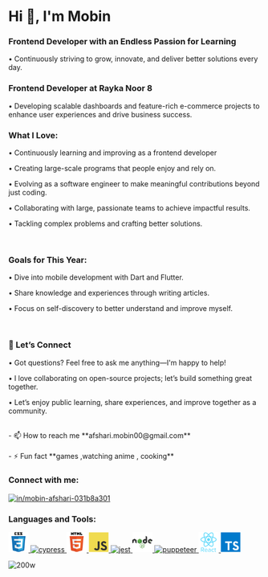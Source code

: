 <h1 align="left">Hi 👋, I'm Mobin</h1>
<h3 align="left">Frontend Developer with an Endless Passion for Learning</h3><p> • Continuously striving to grow, innovate, and deliver better solutions every day.</p>

<h3 align="left"> Frontend Developer at Rayka Noor 8 </h3>
• Developing scalable dashboards and feature-rich e-commerce projects to enhance user experiences and drive business success.
<br/>
<h3 align="left">What I Love:</h3>
<p align="left">• Continuously learning and improving as a frontend developer</p>
<p align="left">• Creating large-scale programs that people enjoy and rely on.</p>
<p align="left">• Evolving as a software engineer to make meaningful contributions beyond just coding.</p>
<p align="left">• Collaborating with large, passionate teams to achieve impactful results.</p>
<p align="left">• Tackling complex problems and crafting better solutions.</p>
<br/>
<h3 align="left">Goals for This Year:</h3>
<p align="left">• Dive into mobile development with Dart and Flutter.</p>
<p align="left">• Share knowledge and experiences through writing articles.</p>
<p align="left">• Focus on self-discovery to better understand and improve myself.</p>

<br/>
<h3 align="left">🤝 Let’s Connect</h3>
<p align="left">• Got questions? Feel free to ask me anything—I'm happy to help!</p>
<p align="left">• I love collaborating on open-source projects; let’s build something great together.</p>
<p align="left">• Let’s enjoy public learning, share experiences, and improve together as a community.</p>
<br/>
- 📫 How to reach me **afshari.mobin00@gmail.com**
<br/>
<br/>
- ⚡ Fun fact **games ,watching anime , cooking**

<h3 align="left">Connect with me:</h3>
<p align="left">
<a href="https://linkedin.com/in/in/mobin-afshari-031b8a301" target="blank"><img align="center" src="https://raw.githubusercontent.com/rahuldkjain/github-profile-readme-generator/master/src/images/icons/Social/linked-in-alt.svg" alt="in/mobin-afshari-031b8a301" height="30" width="40" /></a>
</p>

<h3 align="left">Languages and Tools:</h3>
<p align="left"> <a href="https://www.w3schools.com/css/" target="_blank" rel="noreferrer"> <img src="https://raw.githubusercontent.com/devicons/devicon/master/icons/css3/css3-original-wordmark.svg" alt="css3" width="40" height="40"/> </a> <a href="https://www.cypress.io" target="_blank" rel="noreferrer"> <img src="https://raw.githubusercontent.com/simple-icons/simple-icons/6e46ec1fc23b60c8fd0d2f2ff46db82e16dbd75f/icons/cypress.svg" alt="cypress" width="40" height="40"/> </a> <a href="https://www.w3.org/html/" target="_blank" rel="noreferrer"> <img src="https://raw.githubusercontent.com/devicons/devicon/master/icons/html5/html5-original-wordmark.svg" alt="html5" width="40" height="40"/> </a> <a href="https://developer.mozilla.org/en-US/docs/Web/JavaScript" target="_blank" rel="noreferrer"> <img src="https://raw.githubusercontent.com/devicons/devicon/master/icons/javascript/javascript-original.svg" alt="javascript" width="40" height="40"/> </a> <a href="https://jestjs.io" target="_blank" rel="noreferrer"> <img src="https://www.vectorlogo.zone/logos/jestjsio/jestjsio-icon.svg" alt="jest" width="40" height="40"/> </a> <a href="https://nodejs.org" target="_blank" rel="noreferrer"> <img src="https://raw.githubusercontent.com/devicons/devicon/master/icons/nodejs/nodejs-original-wordmark.svg" alt="nodejs" width="40" height="40"/> </a> <a href="https://github.com/puppeteer/puppeteer" target="_blank" rel="noreferrer"> <img src="https://www.vectorlogo.zone/logos/pptrdev/pptrdev-official.svg" alt="puppeteer" width="40" height="40"/> </a> <a href="https://reactjs.org/" target="_blank" rel="noreferrer"> <img src="https://raw.githubusercontent.com/devicons/devicon/master/icons/react/react-original-wordmark.svg" alt="react" width="40" height="40"/> </a> <a href="https://www.typescriptlang.org/" target="_blank" rel="noreferrer"> <img src="https://raw.githubusercontent.com/devicons/devicon/master/icons/typescript/typescript-original.svg" alt="typescript" width="40" height="40"/> </a> </p>


![200w](https://github.com/user-attachments/assets/ea4062f6-2383-429d-b41b-28820152d69a)


###
